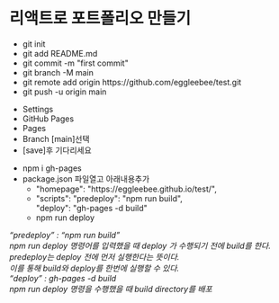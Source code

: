 # 리액트로 포트폴리오 만들기

<ul>
    <li>git init</li>
    <li>git add README.md</li>
    <li>git commit -m "first commit"</li>
    <li>git branch -M main</li>
    <li>git remote add origin https://github.com/eggleebee/test.git</li>
    <li>git push -u origin main</li>
</ul>

<ul>
    <li>Settings</li>
    <li>GitHub Pages</li>
    <li>Pages</li>
    <li>Branch [main]선택</li>
    <li>[save]후 기다리세요</li>
</ul>


<ul>
    <li>npm i gh-pages</li>
    <li>package.json 파일열고 아래내용추가
        <ul>
            <li>"homepage": "https://eggleebee.github.io/test/",</li>
            <li>"scripts": 
                "predeploy": "npm run build",<br/>
                "deploy": "gh-pages -d build"
            </li>
            <li>npm run deploy</li>
        </ul>
    </li>
</ul>

<em>
“predeploy” : “npm run build”<br/>
npm run deploy 명령어를 입력했을 때 deploy 가 수행되기 전에 build를 한다.<br/>
predeploy는 deploy 전에 먼저 실행한다는 뜻이다. <br/>
이를 통해 build와 deploy를 한번에 실행할 수 있다.
<br/>
“deploy” : gh-pages -d build<br/>
npm run deploy 명령을 수행했을 때 build directory를 배포
</em>
